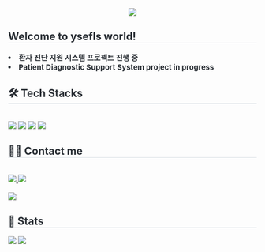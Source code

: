 <div align= "center">
    <img src="https://capsule-render.vercel.app/api?type=waving&color=0:fcf0ff,100:6278bc&height=120&text=Hello%20Sweetie&animation=twinkling&fontColor=31367d&fontSize=70" />
    </div>
    
 <div style="text-align: left;"> 
    <h2 style="border-bottom: 1px solid #d8dee4; color: #282d33;"> Welcome to ysefls world!  </h2>  
    <div style="font-weight: 700; font-size: 15px; text-align: left; color: #282d33;"> <li>환자 진단 지원 시스템 프로젝트 진행 중 </li></li><li> Patient Diagnostic Support System project in progress </div> 
    </div>
    <div style="text-align: left;">
    <h2 style="border-bottom: 1px solid #d8dee4; color: #282d33;"> 🛠️ Tech Stacks </h2> <br> 
    <div style="margin: ; text-align: left;" "text-align: left;"> <img src="https://img.shields.io/badge/C-A8B9CC?style=for-the-badge&logo=C&logoColor=white">
          <img src="https://img.shields.io/badge/CSS3-1572B6?style=for-the-badge&logo=CSS3&logoColor=white">
          <img src="https://img.shields.io/badge/Github-181717?style=for-the-badge&logo=Github&logoColor=white">
          <img src="https://img.shields.io/badge/HTML5-E34F26?style=for-the-badge&logo=HTML5&logoColor=white">
          </div>
    </div>
    <div style="text-align: left;">
    <h2 style="border-bottom: 1px solid #d8dee4; color: #282d33;"> 🧑‍💻 Contact me </h2> <br> 
    <div style="text-align: left;"> <a href=ysefls_> <img src="https://img.shields.io/badge/Instagram-E4405F?style=for-the-badge&logo=Instagram&logoColor=white&link=ysefls_"> </a>
         <a href=> <img src="https://img.shields.io/badge/Tistory-000000?style=for-the-badge&logo=Tistory&logoColor=white&link="> </a>
          </div>  <br> 
    <div style="text-align: left;"> <a href="https://hits.seeyoufarm.com"> <img src="https://hits.seeyoufarm.com/api/count/incr/badge.svg?url=https%3A%2F%2Fgithub.com%2Fqwe%2F&count_bg=%23000000&title_bg=%23000000&icon=github.svg&icon_color=%23FFFFFF&title=GitHub&edge_flat=false"/></a>
       </div> 

<div style="text-align: left;">
    <h2 style="border-bottom: 1px solid #d8dee4; color: #282d33;"> 🏅 Stats </h2>
    <div style="text-align: left;">
        <img src="https://github-readme-stats.vercel.app/api?username=qwe&bg_color=60,ffffff,e0e3ff&title_color=0055ff&text_color=0055ff" />
        <img src="https://github-readme-stats.vercel.app/api/top-langs/?username=qwe&bg_color=60,ffffff,e0e3ff&title_color=0055ff&text_color=0055ff&langs_count=3" />
    </div>
</div>

    

